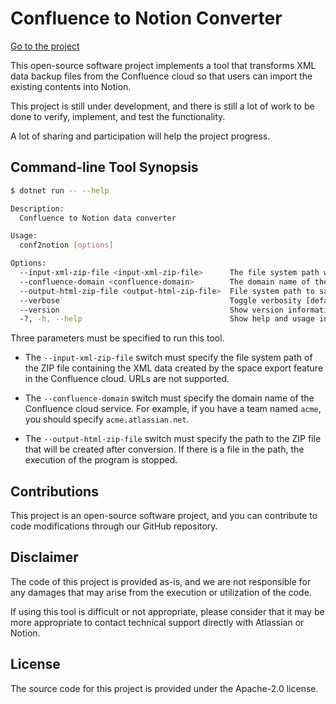 # Confluence to Notion Converter

[Go to the project](https://github.com/devsisters/confluence-to-notion-converter)

This open-source software project implements a tool that transforms XML data backup files from the Confluence cloud so that users can import the existing contents into Notion.

This project is still under development, and there is still a lot of work to be done to verify, implement, and test the functionality.

A lot of sharing and participation will help the project progress.

## Command-line Tool Synopsis

```bash
$ dotnet run -- --help

Description:
  Confluence to Notion data converter

Usage:
  conf2notion [options]

Options:
  --input-xml-zip-file <input-xml-zip-file>      The file system path where the ZIP file in XML format created by the Confluence Space export function is stored.
  --confluence-domain <confluence-domain>        The domain name of the Confluence cloud service (e.g., acme.atlassian.net).
  --output-html-zip-file <output-html-zip-file>  File system path to save the converted ZIP file.
  --verbose                                      Toggle verbosity [default: False]
  --version                                      Show version information
  -?, -h, --help                                 Show help and usage information
```

Three parameters must be specified to run this tool.

- The `--input-xml-zip-file` switch must specify the file system path of the ZIP file containing the XML data created by the space export feature in the Confluence cloud. URLs are not supported.

- The `--confluence-domain` switch must specify the domain name of the Confluence cloud service. For example, if you have a team named `acme`, you should specify `acme.atlassian.net`.

- The `--output-html-zip-file` switch must specify the path to the ZIP file that will be created after conversion. If there is a file in the path, the execution of the program is stopped.

## Contributions

This project is an open-source software project, and you can contribute to code modifications through our GitHub repository.

## Disclaimer

The code of this project is provided as-is, and we are not responsible for any damages that may arise from the execution or utilization of the code.

If using this tool is difficult or not appropriate, please consider that it may be more appropriate to contact technical support directly with Atlassian or Notion.

## License

The source code for this project is provided under the Apache-2.0 license.

